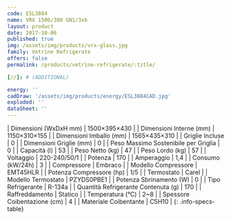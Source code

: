 ```yaml
---
code: ESL3884
name: VRX 1500/380 GN1/3x6
layout: product
date: 2017-10-06
published: true
img: /assets/img/products/vrx-glass.jpg
family: Vetrine Refrigerate
offers: false
permalink: /products/vetrine-refrigerate/:title/

[//]: # (ADDITIONAL)

energy: ''
cadDraw: '/assets/img/products/energy/ESL3884CAD.jpg'
exploded: ''
dataSheet: ''
---
```



| Dimensioni (WxDxH mm) | 1500×395×430 |
| Dimensioni Interne (mm) | 1150×310×155 |
| Dimensioni Imballo (mm) | 1565×435×310 |
| Griglie Incluse | 0 |
| Dimensioni Griglie (mm) | 0 |
| Peso Massimo Sostenibile per Griglia | 0 |
| Capacità (l) | 53 |
| Peso Netto (kg) | 47 |
| Peso Lordo (kg) | 57 |
| Voltaggio | 220-240/50/1 |
| Potenza | 170 |
| Amperaggio | 1,4 |
| Consumo (kW/24h) | 3 |
| Compressore | Embraco |
| Modello Compressore | EMT45HLR |
| Potenza Compressore (hp) | 1/5 |
| Termostato | Carel |
| Modello Termostato | PZYDS0PBE1 |
| Potenza Sbrinamento (W) | 0 |
| Tipo Refrigerante | R-134a |
| Quantità Refrigerante Contenuta (g) | 170 |
| Raffreddamento | Statico |
| Temperatura (°C) | 2~8 |
| Spessore Coibentazione (cm) | 4 |
| Materiale Coibentante | C5H10 |
{: .info-specs-table}
